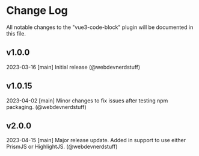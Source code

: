# Change Log
All notable changes to the "vue3-code-block" plugin will be documented in this file.

## v1.0.0
2023-03-16
[main] Initial release (@webdevnerdstuff)

## v1.0.15
2023-04-02
[main] Minor changes to fix issues after testing npm packaging. (@webdevnerdstuff)

## v2.0.0
2023-04-15
[main] Major release update. Added in support to use either PrismJS or HighlightJS. (@webdevnerdstuff)
